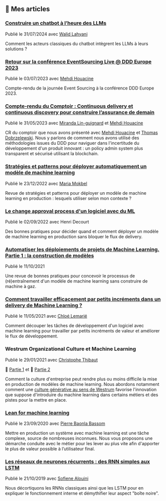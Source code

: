 ## 📰 Mes articles

### [Construire un chatbot à l’heure des LLMs](https://blog.octo.com/construire-un-chatbot-a-l'heure-des-llms-1)
Publié le 31/07/2024 avec [Walid Lahyani](https://www.linkedin.com/in/walidlahyani/)

Comment les acteurs classiques du chatbot intègrent les LLMs à leurs solutions ?

### [Retour sur la conférence EventSourcing Live @ DDD Europe 2023](https://blog.octo.com/retour-sur-la-conference-eventsourcing-live-ddd-europe-2023)
Publié le 03/07/2023 avec [Mehdi Houacine](https://www.linkedin.com/in/mehdihouacine/)

Compte-rendu de la journée Event Sourcing à la conférence DDD Europe 2023.

### [Compte-rendu du Comptoir : Continuous delivery et continuous discovery pour construire l’assurance de demain](https://blog.octo.com/compte-rendu-du-comptoir-continuous-delivery-et-continuous-discovery-pour-construire-lassurance-de-demain)
Publié le 31/05/2023 avec [Miranda Lin-guignard](https://www.linkedin.com/in/miranda-lin-guignard-8399424a/) et [Mehdi Houacine](https://www.linkedin.com/in/mehdihouacine/)

CR du comptoir que nous avons présenté avec [Mehdi Houacine](https://www.linkedin.com/in/mehdihouacine/) et [Thomas Dobrzelewski](https://www.linkedin.com/in/thomas-dobrzelewski-2b086437/).
Nous y parlons de comment nous avons utilisé des méthodologies issues du DDD pour naviguer dans l'incertitude du développement d'un produit innovant : un policy admin system plus transparent et sécurisé utilisant la blockchain.

### [Stratégies et patterns pour déployer automatiquement un modèle de machine learning](https://blog.octo.com/strategies-et-patterns-pour-deployer-automatiquement-un-modele-de-machine-learning)
Publié le 23/12/2022 avec [Maria Mokbel](https://www.linkedin.com/in/maria-mokbel-b4590512a/)

Revue de stratégies et patterns pour déployer un modèle de machine learning en production : lesquels utiliser selon mon contexte ?

### [Le change approval process d'un logiciel avec du ML](https://blog.octo.com/le-change-approval-process-dun-logiciel-avec-du-ml)
Publié le 02/09/2022 avec Henri Decourt

Des bonnes pratiques pour décider quand et comment déployer un modèle de machine learning en production sans bloquer le flux de delivery.

### [Automatiser les déploiements de projets de Machine Learning. Partie 1 : la construction de modèles](https://blog.octo.com/automatiser-les-deploiements-de-projets-de-machine-learning-partie-1-la-construction-de-modeles)
Publié le 11/10/2021

Une revue de bonnes pratiques pour concevoir le processus de (ré)entraînement d'un modèle de machine learning sans construire de machine à gaz.

### [Comment travailler efficacement par petits incréments dans un delivery de Machine Learning ?](https://blog.octo.com/comment-travailler-efficacement-par-petits-increments-dans-un-delivery-de-machine-learning)
Publié le 11/05/2021 avec [Chloé Lemarié](https://www.linkedin.com/in/chloelemarie/)

Comment découper les tâches de développement d'un logiciel avec machine learning pour travailler par petits incréments de valeur et améliorer le flux de développement.

### Westrum Organizational Culture et Machine Learning
Publié le 29/01/2021 avec [Christophe Thibaut](https://www.linkedin.com/in/christophe-thibaut-35b4657/) 

🔗 [Partie 1](https://blog.octo.com/westrum-organizational-culture-et-machine-learning-partie-1-impacts-de-la-culture-sur-le-delivery) et
🔗 [Partie 2](https://blog.octo.com/westrum-organizational-culture-et-machine-learning-partie-2-changer-la-culture)

Comment la culture d'entreprise peut rendre plus ou moins difficile la mise en production de modèles de machine learning.
Nous abordons notamment comment une [culture générative au sens de Westrum](https://www.researchgate.net/publication/8150380_A_Typology_of_Organisational_Cultures)
favorise l'innovation que suppose d'introduire du machine learning dans certains métiers et des pistes pour la mettre en place.

### [Lean for machine learning](https://blog.octo.com/lean-for-machine-learning-ml)
Publié le 23/09/2020 avec [Pierre Baonla Bassom](https://www.linkedin.com/in/pierre-baonla-bassom-42447592/)

Mettre en production un système avec machine learning est une tâche complexe, source de nombreuses inconnues.
Nous vous proposons une démarche conduite avec le métier pour les lever au plus vite afin d'apporter le plus de valeur possible à l’utilisateur final.

### [Les réseaux de neurones récurrents : des RNN simples aux LSTM](https://blog.octo.com/les-reseaux-de-neurones-recurrents-des-rnn-simples-aux-lstm)
Publié le 21/10/2019 avec [Sofiene Alouini](https://www.linkedin.com/in/sofiene-alouini-20755ba7/)

Nous décortiquons les RNNs classiques ainsi que les LSTM pour en expliquer le fonctionnement interne et démythifier leur aspect "boîte noire".
